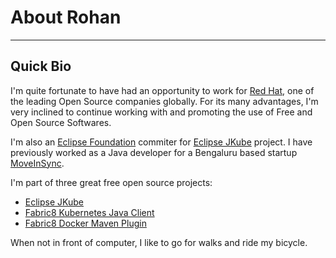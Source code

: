 # **About Rohan**
---

## Quick Bio

I'm quite fortunate to have had an opportunity to work for [Red Hat](https://www.redhat.com/en), one of the leading Open Source companies globally. For its many advantages, I'm very inclined to continue working with and promoting the use of Free and Open Source Softwares.

I'm also an [Eclipse Foundation](https://www.eclipse.org/) commiter for [Eclipse JKube](https://github.com/eclipse/jkube) project. I have previously worked as a Java developer for a Bengaluru based startup [MoveInSync](https://moveinsync.com/).

I'm part of three great free open source projects:
- [Eclipse JKube](https://github.com/eclipse/jkube)
- [Fabric8 Kubernetes Java Client](https://github.com/fabric8io/kubernetes-client)
- [Fabric8 Docker Maven Plugin](https://github.com/fabric8io/docker-maven-plugin)

When not in front of computer, I like to go for walks and ride my bicycle.
